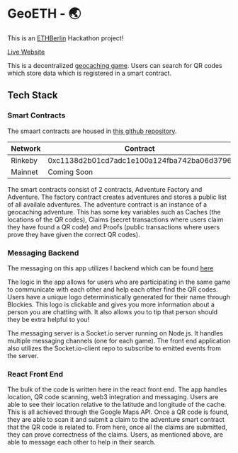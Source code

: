 # GeoETH - 🌏

This is an [ETHBerlin](https://ethberlin.com/) Hackathon project!

[Live Website](https://noahzinsmeister.github.io/geoETH-frontend/)

This is a decentralized [geocaching game](https://www.geocaching.com/play). Users can search for QR codes which store data which is registered in a smart contract.

## Tech Stack

### Smart Contracts

The smaart contracts are housed in [this github repository](https://github.com/alexkroeger/GeoETH-contracts).

| Network | Contract                                   |
|---------|--------------------------------------------|
| Rinkeby | 0xc1138d2b01cd7adc1e100a124fba742ba06d3796 |
| Mainnet | Coming Soon                                |

The smart contracts consist of 2 contracts, Adventure Factory and Adventure. The factory contract creates adventures and stores a public list of all availale adventures. The adventure contract is an instance of a geocaching adventure. This has some key variables such as Caches (the locations of the QR codes), Claims (secret transactions where users claim they have found a QR code) and Proofs (public transactions where users prove they have given the correct QR codes).

### Messaging Backend

The messaging on this app utilizes I backend which can be found [here](https://github.com/andy8052/geoETH-backend)

The logic in the app allows for users who are participating in the same game to communicate with each other and help each other find the QR codes. Users have a unique logo deterministically generated for their name through Blockies. This logo is clickable and gives you more information about a person you are chatting with. It also allows you to tip that person should they be extra helpful to you!

The messaging server is a Socket.io server running on Node.js. It handles multiple messaging channels (one for each game). The front end application also utilizes the Socket.io-client repo to subscribe to emitted events from the server. 

### React Front End

The bulk of the code is written here in the react front end. The app handles location, QR code scanning, web3 integration and messaging. Users are able to see their location relative to the latitude and longitude of the cache. This is all achieved through the Google Maps API. Once a QR code is found, they are able to scan it and submit a claim to the adventure smart contract that the QR code is related to. From here, once all the claims are submitted, they can prove correctness of the claims. Users, as mentioned above, are able to message each other to help in their search.
